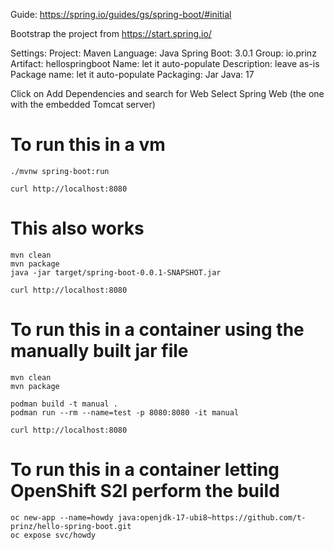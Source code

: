 Guide:  https://spring.io/guides/gs/spring-boot/#initial

Bootstrap the project from https://start.spring.io/

Settings:
Project: Maven
Language: Java
Spring Boot: 3.0.1
Group: io.prinz
Artifact: hellospringboot
Name: let it auto-populate
Description: leave as-is
Package name: let it auto-populate
Packaging: Jar
Java: 17

Click on Add Dependencies and search for Web
Select Spring Web (the one with the embedded Tomcat server)

# To run this in a vm

    ./mvnw spring-boot:run

    curl http://localhost:8080

# This also works

    mvn clean
    mvn package
    java -jar target/spring-boot-0.0.1-SNAPSHOT.jar

    curl http://localhost:8080

# To run this in a container using the manually built jar file

    mvn clean
    mvn package

    podman build -t manual .
    podman run --rm --name=test -p 8080:8080 -it manual

    curl http://localhost:8080

# To run this in a container letting OpenShift S2I perform the build

    oc new-app --name=howdy java:openjdk-17-ubi8~https://github.com/t-prinz/hello-spring-boot.git
    oc expose svc/howdy

